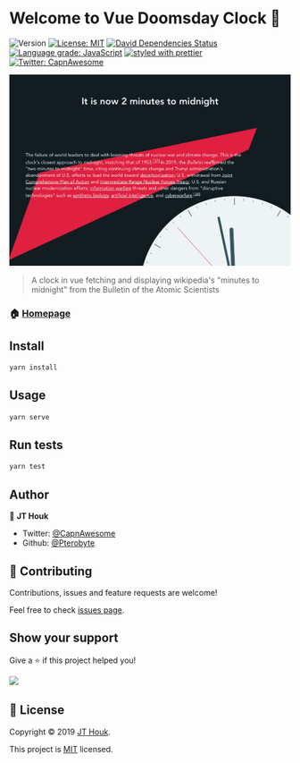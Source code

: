 # Welcome to Vue Doomsday Clock 👋

![Version](https://img.shields.io/badge/version-0.1.0-blue.svg?cacheSeconds=2592000)
[![License: MIT](https://img.shields.io/badge/License-MIT-yellow.svg)](https://github.com/Pterobyte/doomsday-clock/tree/master/LICENSE)
[![David Dependencies Status](https://david-dm.org/pterobyte/doomsday-clock.svg)](https://david-dm.org/pterobyte/doomsday-clock)
[![Language grade: JavaScript](https://img.shields.io/lgtm/grade/javascript/g/Pterobyte/doomsday-clock.svg?logo=lgtm&logoWidth=18)](https://lgtm.com/projects/g/Pterobyte/doomsday-clock/context:javascript)
[![styled with prettier](https://img.shields.io/badge/styled_with-prettier-ff69b4.svg)](https://github.com/prettier/prettier)
[![Twitter: CapnAwesome](https://img.shields.io/twitter/follow/CapnAwesome.svg?style=social)](https://twitter.com/CapnAwesome)

[![App screenshot](assets/screenshots/app.png)](https://pterobyte.github.io/doomsday-clock/)

> A clock in vue fetching and displaying wikipedia's &#34;minutes to midnight&#34; from the Bulletin of the Atomic Scientists

### 🏠 [Homepage](https://pterobyte.github.io/doomsday-clock/)

## Install

```sh
yarn install
```

## Usage

```sh
yarn serve
```

## Run tests

```sh
yarn test
```

## Author

👤 **JT Houk**

* Twitter: [@CapnAwesome](https://twitter.com/CapnAwesome)
* Github: [@Pterobyte](https://github.com/Pterobyte)

## 🤝 Contributing

Contributions, issues and feature requests are welcome!

Feel free to check [issues page](https://github.com/Pterobyte/doomsday-clock/issues).

## Show your support

Give a ⭐️ if this project helped you!

<a href="https://www.patreon.com/TerminallyChillSoftware" rel="nofollow">
  <img src="https://c5.patreon.com/external/logo/become_a_patron_button@2x.png" width="160">
</a>


## 📝 License

Copyright © 2019 [JT Houk](https://github.com/Pterobyte).

This project is [MIT](https://github.com/Pterobyte/doomsday-clock/tree/master/LICENSE) licensed.
